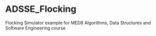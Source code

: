 # ADSSE_Flocking
Flocking Simulator example for MED8 Algorithms, Data Structures and Software Engineering course
